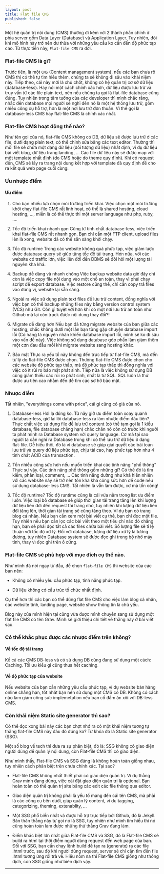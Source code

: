 ```yaml
---
layout: post
title: Flat file CMS
published: false
---
```


Một hệ quản trị nội dung (CMS) thường đi kèm với 2 thành phần chính ở phía server gồm Data Layer (Database) và Application Layer. Tuy nhiên, đôi khi mô hình này trở nên dư thừa với những yêu cầu ko cần đến độ phức tạp cao. Từ thực tiễn này, `Flat-file CMS` ra đời.

### Flat-file CMS là gì?

Trước tiên, là một `CMS` (Content management system), nếu các bạn chưa rõ CMS thì có thể tự tìm hiểu thêm, chúng ta sẽ không đi sâu vào khái niệm này.
Tiếp theo, cái này mới là chủ chốt, không có hệ quản trị cơ sở dữ liệu (database-less). Hay nói một cách chính xác hơn, dữ liệu được lưu trữ và truy vấn từ các file plain text, nên nếu chúng ta gọi là flat-file database cũng đúng. Tuy nhiên trong tâm tưởng của các developer thì mình chắc rằng, nhắc đến database mọi người sẽ nghĩ đến nó là một hệ thống lưu trữ, gồm nhiều công cụ hỗ trợ, hơn là một nơi lưu trữ đơn thuần. Vì thế gọi là database-less CMS hay flat-file CMS là chính xác nhất.

### Flat-file CMS hoạt động thế nào?

Như tên gọi của nó, flat-file CMS không có DB, dữ liệu sẽ được lưu trữ ở các file, dưới dạng plain text, có thể chỉnh sửa bằng các text editor. Thường thì mỗi file sẽ chứa một dạng dữ liệu (đối tượng dữ liệu) nhất định, ví dụ dữ liệu bài viết blog, dữ liệu trang landing, ... Các file dữ liệu này sẽ được map với một template nhất định (do CMS hoặc do theme quy định). Khi có request đến, CMS sẽ lấy ra trang nội dung kết hợp với template đã quy định để cho ra kết quả web page cuối cùng.

### Ưu nhược điểm

#### Ưu điểm

1. Cho bạn nhiều lựa chọn môi trường triển khai. Việc chọn một môi trường khởi chạy flat-file CMS rất linh hoạt, có thể là shared hosting, cloud hosting, ..., miễn là có thể thực thi một server language như php, ruby, ....

2. Tốc độ triển khai nhanh gọn Cũng từ tính chất database-less, việc triển khai flat-file CMS rất nhanh gọn. Bạn chỉ cần một FTP client, upload files lên là xong, website đã có thể sẵn sàng khởi chạy.

3. Tốc độ runtime Trong các website không quá phức tạp, việc giảm lược được database query sẽ giúp tăng tốc độ tải trang. Hơn nữa, với các website có traffic lớn, việc liên đới đến DBMS sẽ đòi hỏi một lượng tài nguyên kha khá.

4. Backup dễ dàng và nhanh chóng Việc backup website data giờ đây chỉ còn là việc copy file nội dung vào một chỗ an toàn, thay vì phải chạy script để export database. Việc restore cũng thế, chỉ cần copy trả files vào đúng vị, website lại sẵn sàng.

5. Ngoài ra việc sử dụng plain text files để lưu trữ content, đồng nghĩa với việc bạn có thể backup những files này bằng version control system (VCS) như Git. Còn gì tuyệt vời hơn khi có một nơi lưu trữ an toàn như Github mà lại còn track được nội dung thay đổi?!

6. Migrate dễ dàng hơn Nếu bạn đã từng migrate website của bạn giữa các hosting, chắc không dưới một lần bạn từng gặp chuyện database import lỗi (Có hàng tá nguyên nhân khiến database import lỗi, mình sẽ ko đi sâu vào vấn đề này). Việc không sử dụng database góp phần làm giảm thêm một cơn đau đầu mỗi khi migrate website sang hosting khác.

7. Bảo mật Thực ra yếu tố này không đến trực tiếp từ flat-file CMS, mà đến từ lý do flat-file CMS được chọn. Thường flat-file CMS được chọn cho các website độ phức tạp thấp, mà độ phức tạp thấp thì đồng nghĩa với việc có ít rủi ro bảo mật phát sinh. Tiếp nữa là việc không sử dụng DB cũng giảm thiểu các rủi ro phát sinh, nhất là từ SQL. SQL luôn là thứ được ưu tiên cao nhắm đến để tìm các sơ hở bảo mật.

### Nhược điểm

Tất nhiên, "everythings come with price", cái gì cũng có giá của nó.

1. Database-less Hơi lạ đúng ko. Từ nãy giờ ưu điểm toàn xoay quanh database-less, giờ lại lôi database-less ra làm nhược điểm đầu tiên? Thực chất việc sử dụng file để lưu trữ content (có thể tạm gọi là 1 kiểu database, file database chẳng hạn) chắc chắn nó còn có trước khi người ta phát minh ra Database system với query language. Cơ mà tại sao người ta cần nghĩ ra Database trong khi có thể lưu trữ dữ liệu ở dạng flat-file. Dễ hiểu thôi, đó là vì database sẽ giúp giải quyết các bài toán lưu trữ và query dữ liệu phức tạp, chịu tải cao, hay phức tạp hơn như 4 tính chất ACID của transaction.

2. Tốn nhiều công sức hơn nếu muốn triển khai các tính năng "phổ thông" Thực sự vậy. Các tính năng phổ thông gồm những gì? Có thể đó là tìm kiếm, phân loại, comment, ... Các tính năng dường như khá hiển nhiên với các website này sẽ trở nên tốn kha khá công sức hơn để code nếu sử dụng database-less CMS. Tất nhiên là vẫn làm được, cơ mà tốn công!

3. Tốc độ runtime? Tốc độ runtime cũng là cái vừa nằm trong list ưu điểm luôn. Việc loại bỏ database sẽ giúp thời gian tải trang tăng lên khi lượng dữ liệu liên đới đến request tải trang nhỏ, tuy nhiên khi lượng dữ liệu liên đới tăng lên, thời gian tải trang sẽ cũng tăng theo. Ví dụ bạn có trang blog cá nhân. Nếu bạn cần xem một bài viết cụ thể, bạn chỉ đọc một file. Tuy nhiên nếu bạn cần lọc các bài viết theo một tiêu chí nào đó chẳng hạn, bạn sẽ phải đọc tất cả các files chứa bài viết. Số lượng file sẽ tỉ lệ thuận với tốc độ xử lý. Đối với database, lượng dữ liệu xử lý là tương đương, tuy nhiên Database system sẽ được đọc ghi trong bộ nhớ máy tính, thay vì đọc ghi trên ổ cứng.

### Flat-file CMS sẽ phù hợp với mục đích cụ thể nào.

Như mình đã nói ngay từ đầu, để chọn `flat-file CMS` thì website của các bạn nên:

- Không có nhiều yêu cầu phức tạp, tính năng phức tạp.

- Dữ liệu không có cấu trúc tổ chức nhất định.

Cụ thể hơn thì các bạn có thể dùng flat file CMS cho việc làm blog cá nhân, các website tĩnh, landing page, website show thông tin là chủ yếu.

Blog này của mình hiện tại cũng vừa được mình chuyển sang sử dụng một flat file CMS có tên Grav. Mình sẽ giới thiệu chi tiết về thằng này ở bài viết sau.

### Có thể khắc phục được các nhược điểm trên không?

#### Về tốc độ tải trang

Kể cả các CMS DB-less và có sử dụng DB cũng đang sử dụng một cách: Caching. Tối ưu kiểu gì cũng thua hết caching.

#### Về độ phức tạp của website

Nếu website của bạn cần những yêu cầu phức tạp, ví dụ website bán hàng online chẳng hạn, tốt nhất bạn nên sử dụng một CMS có DB. Không có cách nào làm giảm công sức implemetation nếu bạn cố đấm ăn xôi với DB-less CMS.

### Còn khái niệm Static site generator thì sao?

Có thể đọc xong bài này các bạn chợt nhớ ra có một khái niệm tương tự thằng flat-file CMS này đâu đó đúng ko? Từ khóa đó là Static site generator (SSG).

Một số blog về tech thì đưa ra sự phân biệt, đó là: SSG không có giao diện người dùng để quản lý nội dung, còn Flat-file CMS thì có giao diện.

Như mình thấy, Flat-file CMS và SSG đúng là không hoàn toàn giống nhau, tuy nhiên cách phân biệt trên chưa chính xác. Tại sao?

- Flat-file CMS không nhất thiết phải có giao diện quản trị. Ví dụ thằng Grav mình đang dùng, việc cài đặt giao diện quản trị là optional. Bạn hoàn toàn có thể quản trị site bằng các edit các file thông qua editor.

- Giao diện quản trị không phải là yếu tố mang đến cái tên CMS, mà phải là các công cụ bên dưới, giúp quản lý content, ví dụ tagging, categorizing, theming, extenablity, ...

- Một SSG phổ biến nhất và được hỗ trợ trực tiếp bởi Github, đó là Jekyll. Bản thân thằng này tự gọi nó là SSG, tuy nhiên như mình tìm hiểu thì nó cũng hoàn toàn làm được những thứ thằng Grav đang làm.

- Điểm khác biệt lớn nhất giữa Flat-file CMS và SSG, đó là Flat-file CMS sẽ build ra html tại thời điểm người dùng request đến web page của bạn. Đối với SSG, bạn cần chạy lệnh build để tạo ra (generate) ra các file .html trước, sau đó khi người dùng request, server sẽ chỉ cần tìm đến file .html tương ứng rồi trả về. Hiểu nôm na thì Flat-file CMS giống như thông dịch, còn SSG giống như biên dịch vậy.

---
